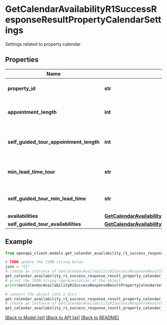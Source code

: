 # GetCalendarAvailabilityR1SuccessResponseResultPropertyCalendarSettings

Settings related to property calendar

## Properties

Name | Type | Description | Notes
------------ | ------------- | ------------- | -------------
**property_id** | **str** | Unique identifier for the property | [optional] 
**appointment_length** | **int** | Length of an appointment in minutes | [optional] 
**self_guided_tour_appointment_length** | **int** | Length of a self-guided tour appointment in minutes | [optional] 
**min_lead_time_tour** | **str** | Minimum lead time required for a tour | [optional] 
**self_guided_tour_min_lead_time** | **str** | Minimum lead time for self-guided tours | [optional] 
**availabilities** | [**GetCalendarAvailabilityR1SuccessResponseResultPropertyCalendarSettingsAvailabilities**](GetCalendarAvailabilityR1SuccessResponseResultPropertyCalendarSettingsAvailabilities.md) |  | [optional] 
**self_guided_tour_availabilities** | [**GetCalendarAvailabilityR1SuccessResponseResultPropertyCalendarSettingsSelfGuidedTourAvailabilities**](GetCalendarAvailabilityR1SuccessResponseResultPropertyCalendarSettingsSelfGuidedTourAvailabilities.md) |  | [optional] 

## Example

```python
from openapi_client.models.get_calendar_availability_r1_success_response_result_property_calendar_settings import GetCalendarAvailabilityR1SuccessResponseResultPropertyCalendarSettings

# TODO update the JSON string below
json = "{}"
# create an instance of GetCalendarAvailabilityR1SuccessResponseResultPropertyCalendarSettings from a JSON string
get_calendar_availability_r1_success_response_result_property_calendar_settings_instance = GetCalendarAvailabilityR1SuccessResponseResultPropertyCalendarSettings.from_json(json)
# print the JSON string representation of the object
print(GetCalendarAvailabilityR1SuccessResponseResultPropertyCalendarSettings.to_json())

# convert the object into a dict
get_calendar_availability_r1_success_response_result_property_calendar_settings_dict = get_calendar_availability_r1_success_response_result_property_calendar_settings_instance.to_dict()
# create an instance of GetCalendarAvailabilityR1SuccessResponseResultPropertyCalendarSettings from a dict
get_calendar_availability_r1_success_response_result_property_calendar_settings_from_dict = GetCalendarAvailabilityR1SuccessResponseResultPropertyCalendarSettings.from_dict(get_calendar_availability_r1_success_response_result_property_calendar_settings_dict)
```
[[Back to Model list]](../README.md#documentation-for-models) [[Back to API list]](../README.md#documentation-for-api-endpoints) [[Back to README]](../README.md)


